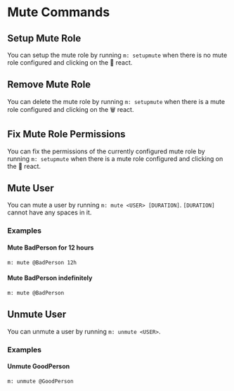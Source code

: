 # Mute Commands

## Setup Mute Role

You can setup the mute role by running `m: setupmute` when there is no mute role configured and clicking on the :hammer: react.

## Remove Mute Role

You can delete the mute role by running `m: setupmute` when there is a mute role configured and clicking on the :wastebasket: react.

## Fix Mute Role Permissions

You can fix the permissions of the currently configured mute role by running `m: setupmute` when there is a mute role configured and clicking on the :hammer: react.

## Mute User

You can mute a user by running `m: mute <USER> [DURATION]`. `[DURATION]` cannot have any spaces in it.

### Examples

#### Mute BadPerson for 12 hours

```
m: mute @BadPerson 12h
```

#### Mute BadPerson indefinitely

```
m: mute @BadPerson
```

## Unmute User

You can unmute a user by running `m: unmute <USER>`.

### Examples

#### Unmute GoodPerson

```
m: unmute @GoodPerson
```
